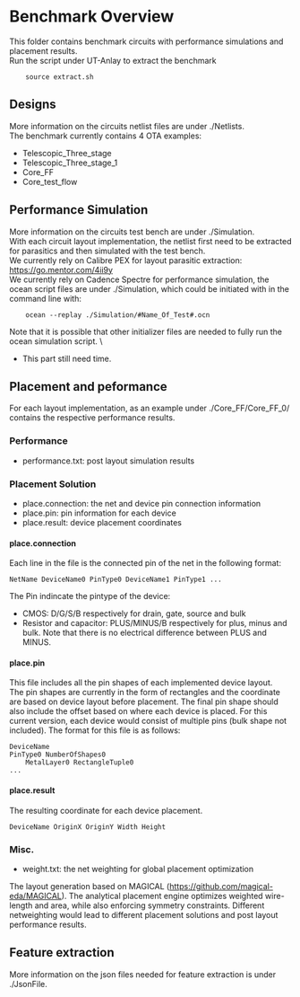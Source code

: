 # Benchmark Overview #
This folder contains benchmark circuits with performance simulations and placement results. \
Run the script under UT-Anlay to extract the benchmark
```
    source extract.sh 
```
## Designs ##
More information on the circuits netlist files are under ./Netlists. \
The benchmark currently contains 4 OTA examples:
- Telescopic_Three_stage
- Telescopic_Three_stage_1
- Core_FF
- Core_test_flow

## Performance Simulation ##
More information on the circuits test bench are under ./Simulation.  \
With each circuit layout implementation, the netlist first need to be extracted for parasitics and then simulated with the test bench. \
We currently rely on Calibre PEX for layout parasitic extraction:  \
https://go.mentor.com/4ii9y \
We currently rely on Cadence Spectre for performance simulation, the ocean script files are under ./Simulation, which could be initiated with in the command line with:   
```
    ocean --replay ./Simulation/#Name_Of_Test#.ocn    
```
Note that it is possible that other initializer files are needed to fully run the ocean simulation script. \
* This part still need time.


## Placement and peformance ##
For each layout implementation, as an example under ./Core_FF/Core_FF_0/ contains the respective performance results.
### Performance ###
- performance.txt: post layout simulation results
### Placement Solution ###
- place.connection: the net and device pin connection information
- place.pin: pin information for each device
- place.result: device placement coordinates
#### place.connection ####
Each line in the file is the connected pin of the net in the following format:
```
NetName DeviceName0 PinType0 DeviceName1 PinType1 ...
```
The Pin indincate the pintype of the device:
- CMOS: D/G/S/B respectively for drain, gate, source and bulk
- Resistor and capacitor: PLUS/MINUS/B respectively for plus, minus and bulk. Note that there is no electrical difference between PLUS and MINUS.
#### place.pin ####
This file includes all the pin shapes of each implemented device layout. \
The pin shapes are currently in the form of rectangles and the coordinate are based on device layout before placement. The final pin shape should also include the offset based on where each device is placed.
For this current version, each device would consist of multiple pins (bulk shape not included). The format for this file is as follows:
```
DeviceName
PinType0 NumberOfShapes0
    MetalLayer0 RectangleTuple0
...
```
#### place.result ####
The resulting coordinate for each device placement.
```
DeviceName OriginX OriginY Width Height
```
### Misc. ###
- weight.txt: the net weighting for global placement optimization

The layout generation based on MAGICAL (https://github.com/magical-eda/MAGICAL). The analytical placement engine optimizes weighted wire-length and area, while also enforcing symmetry constraints. Different netweighting would lead to different placement solutions and post layout performance results.

## Feature extraction ##
More information on the json files needed for feature extraction is under ./JsonFile.
